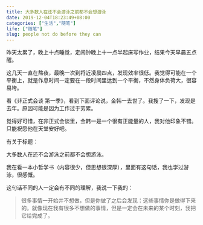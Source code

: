 ```yaml
---
title: 大多数人在还不会游泳之前都不会想游泳
date: 2019-12-04T18:23:49+08:00
categories: ["生活","随笔"]
life: ["随笔"]
slug: people not do before they can
---
```


昨天太累了，晚上十点睡觉，定闹钟晚上十一点半起床写作业，结果今天早晨五点醒。

这几天一直在熬夜，最晚一次到将近凌晨四点，发现效率很低。我觉得可能在一个平衡上，就是作息时间一定要在一段时间里达到一个平衡，不然身体负荷大，很容易垮。

看《非正式会谈 第一季》，看到下面评论说，金韩一去世了。我搜了一下，发现是去年。原因可能是因为工作过于劳累。

觉得好可惜，在非正式会谈里，金韩一是一个很有正能量的人，我对他印象不错。只能祝愿他在天堂安好吧。

有关于标题：

大多数人在还不会游泳之前都不会想游泳。

我在看一本小哲学书（内容很少，但思想很深厚），里面有这句话，我也学过游泳，很感慨。

这句话不同的人一定会有不同的理解，我说一下我的：

> 很多事情一开始并不想做，但是你做了之后会发现：这些事情你是做得下来的。就像现在我有很多不想做的事情，但是一定会在未来的某个时刻，我把它给完成了。